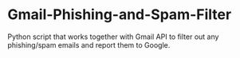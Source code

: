 # Gmail-Phishing-and-Spam-Filter
Python script that works together with Gmail API to filter out any phishing/spam emails and report them to Google.
